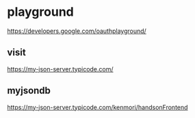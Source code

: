 
# playground

https://developers.google.com/oauthplayground/


## visit

https://my-json-server.typicode.com/


## myjsondb
https://my-json-server.typicode.com/kenmori/handsonFrontend

